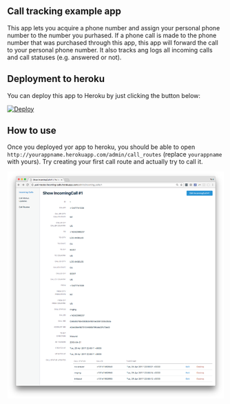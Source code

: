 ## Call tracking example app

This app lets you acquire a phone number and assign your personal phone number to the number you purhased.
If a phone call is made to the phone number that was purchased through this app, this app will forward the
call to your personal phone number. It also tracks ang logs all incoming calls and call statuses 
(e.g. answered or not).

## Deployment to heroku

You can deploy this app to Heroku by just clicking the button below:

[![Deploy](https://www.herokucdn.com/deploy/button.svg)](https://heroku.com/deploy?template=https://github.com/yuki24/twilio-call-tracking-exampleapp/tree/master)

## How to use

Once you deployed yor app to heroku, you should be able to open `http://yourappname.herokuapp.com/admin/call_routes` (replace `yourappname`
with yours). Try creating your first call route and actually try to call it.

![Tracking example](https://raw.githubusercontent.com/yuki24/twilio-call-tracking-exampleapp/master/screenshots/incoming-call-exmaple.png)
